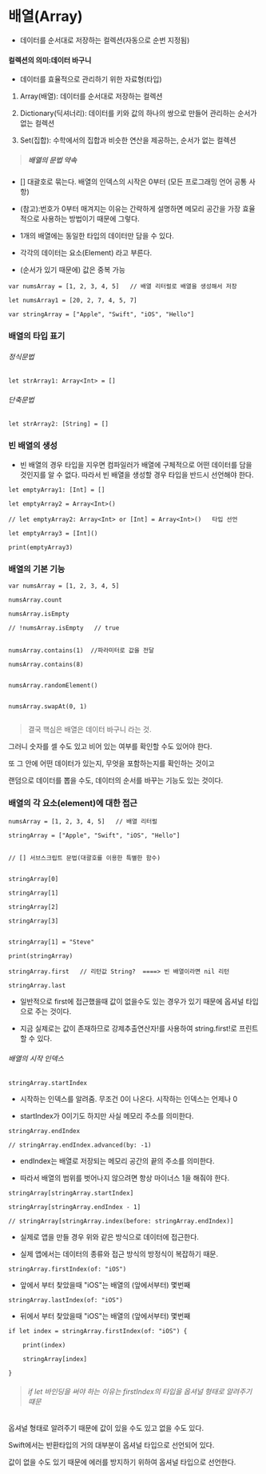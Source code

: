 # 배열(Array)

- 데이터를 순서대로 저장하는 컬렉션(자동으로 순번 지정됨)

#### 컬렉션의 의미:데이터 바구니

- 데이터를 효율적으로 관리하기 위한 자료형(타입)

1. Array(배열): 데이터를 순서대로 저장하는 컬렉션

2. Dictionary(딕셔너리): 데이터를 키와 값의 하나의 쌍으로 만들어 관리하는 순서가 없는 컬렉션

3. Set(집합): 수학에서의 집합과 비슷한 연산을 제공하는, 순서가 없는 컬렉션

> ##### 배열의 문법 약속

- [] 대괄호로 묶는다. 배열의 인덱스의 시작은 0부터 (모든 프로그래밍 언어 공통 사항)

- (참고):번호가 0부터 매겨지는 이유는 간략하게 설명하면 메모리 공간을 가장 효율적으로 사용하는 방법이기 때문에 그렇다.

- 1개의 배열에는 동일한 타입의 데이터만 담을 수 있다.

- 각각의 데이터는 요소(Element) 라고 부른다.

- (순서가 있기 때문에) 값은 중복 가능

```
var numsArray = [1, 2, 3, 4, 5]   // 배열 리터럴로 배열을 생성해서 저장

let numsArray1 = [20, 2, 7, 4, 5, 7]

var stringArray = ["Apple", "Swift", "iOS", "Hello"]

```

### 배열의 타입 표기

###### 정식문법

```
let strArray1: Array<Int> = []

```

###### 단축문법

```
let strArray2: [String] = []

```

### 빈 배열의 생성

- 빈 배열의 경우 타입을 지우면 컴파일러가 배열에 구체적으로 어떤 데이터를 담을 것인지를 알 수 없다. 따라서 빈 배열을 생성할 경우 타입을 반드시 선언해야 한다.

```
let emptyArray1: [Int] = []

let emptyArray2 = Array<Int>()

// let emptyArray2: Array<Int> or [Int] = Array<Int>()   타입 선언

let emptyArray3 = [Int]()

print(emptyArray3)

```

### 배열의 기본 기능

```
var numsArray = [1, 2, 3, 4, 5]

numsArray.count

numsArray.isEmpty

// !numsArray.isEmpty   // true


numsArray.contains(1)  //파라미터로 값을 전달

numsArray.contains(8)


numsArray.randomElement()


numsArray.swapAt(0, 1)


```

> 결국 핵심은 배열은 데이터 바구니 라는 것.

그러니 숫자를 셀 수도 있고 비어 있는 여부를 확인할 수도 있어야 한다.

또 그 안에 어떤 데이터가 있는지, 무엇을 포함하는지를 확인하는 것이고

랜덤으로 데이터를 뽑을 수도, 데이터의 순서를 바꾸는 기능도 있는 것이다.

### 배열의 각 요소(element)에 대한 접근

```
numsArray = [1, 2, 3, 4, 5]   // 배열 리터럴

stringArray = ["Apple", "Swift", "iOS", "Hello"]


// [] 서브스크립트 문법(대괄호를 이용한 특별한 함수)


stringArray[0]

stringArray[1]

stringArray[2]

stringArray[3]


stringArray[1] = "Steve"

print(stringArray)

```

```
stringArray.first   // 리턴값 String?  ====> 빈 배열이라면 nil 리턴

stringArray.last

```

- 일반적으로 first에 접근했을때 값이 없을수도 있는 경우가 있기 때문에 옵셔널 타입으로 주는 것이다.

- 지금 실제로는 값이 존재하므로 강제추출연산자!를 사용하여 string.first!로 프린트 할 수 있다.

###### 배열의 시작 인덱스

```
stringArray.startIndex

```

- 시작하는 인덱스를 알려줌. 무조건 0이 나온다. 시작하는 인덱스는 언제나 0

- startIndex가 0이기도 하지만 사실 메모리 주소를 의미한다.

```
stringArray.endIndex

// stringArray.endIndex.advanced(by: -1)

```

- endIndex는 배열로 저장되는 메모리 공간의 끝의 주소를 의미한다.

- 따라서 배열의 범위를 벗어나지 않으려면 항상 마이너스 1을 해줘야 한다.

```
stringArray[stringArray.startIndex]

stringArray[stringArray.endIndex - 1]

// stringArray[stringArray.index(before: stringArray.endIndex)]

```

- 실제로 앱을 만들 경우 위와 같은 방식으로 데이터에 접근한다.

- 실제 앱에서는 데이터의 종류와 접근 방식의 방정식이 복잡하기 때문.

```
stringArray.firstIndex(of: "iOS")

```

- 앞에서 부터 찾았을때 "iOS"는 배열의 (앞에서부터) 몇번째

```
stringArray.lastIndex(of: "iOS")

```

- 뒤에서 부터 찾았을때 "iOS"는 배열의 (앞에서부터) 몇번째

```
if let index = stringArray.firstIndex(of: "iOS") {

    print(index)

    stringArray[index]

}

```

> ###### if let 바인딩을 써야 하는 이유는 firstIndex의 타입을 옵셔널 형태로 알려주기 떄문

옵셔널 형태로 알려주기 때문에 값이 있을 수도 있고 없을 수도 있다.

Swift에서는 반환타입의 거의 대부분이 옵셔널 타입으로 선언되어 있다.

값이 없을 수도 있기 때문에 에러를 방지하기 위하여 옵셔널 타입으로 선언한다.
